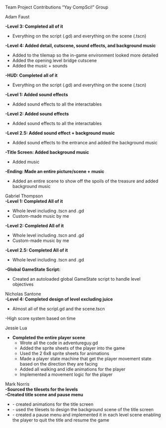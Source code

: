 Team Project Contributions “Yay CompSci\!” Group 

Adam Faust

**\-Level 3: Completed all of it**

* Everything on the script (.gd) and everything on the scene (.tscn)

**\-Level 4: Added detail, cutscene, sound effects, and background music**

* Added to the tilemap so the in-game environment looked more detailed  
* Added the opening level bridge cutscene  
* Added the music \+ sounds

**\-HUD: Completed all of it**

* Everything on the script (.gd) and everything on the scene (.tscn)

**\-Level 1: Added sound effects**

* Added sound effects to all the interactables 

**\-Level 2: Added sound effects**

* Added sound effects to all the interactables 

**\-Level 2.5: Added sound effect \+ background music**

* Added sound effects to the entrance and added the background music

**\-Title Screen: Added background music**

* Added music

**\-Ending: Made an entire picture/scene \+ music**

* Added an entire scene to show off the spoils of the treasure and added background music

Gabriel Thompson  
**\-Level 1: Completed All of it**

* Whole level including .tscn and .gd  
* Custom-made music by me

**\-Level 2: Completed All of it**

* Whole level including .tscn and .gd  
* Custom-made music by me

**\-Level 2.5: Completed All of it**

* Whole level including .tscn and .gd

**\-Global GameState Script:**

* Created an autoloaded global GameState script to handle level objectives




Nicholas Santone  
**\-Level 4: Completed design of level excluding juice**

* Almost all of the scripl.gd and the scene.tscn

\-High score system based on time

Jessie Lua

- **Completed the entire player scene**  
  - Wrote all the code in adventureguy.gd  
  - Added the sprite sheets of the player into the game  
  - Used the 2 6x8 sprite sheets for animations  
  - Made a player state machine that get the player movement state based on the direction they are facing   
  - Added all walking and idle animations for the player  
  - Implemented a movement logic for the player  
    

Mark Norris  
**\-Sourced the tilesets for the levels**  
**\-Created title scene and pause menu**

* \- created animations for the title screen  
* \- used the tilesets to design the background scene of the title screen  
* \- created a pause menu and implemented it in each level scene enabling the player to quit the title and resume the game


  
